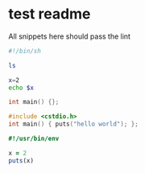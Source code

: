 # test readme

All snippets here should pass the lint

```sh
#!/bin/sh

ls

x=2
echo $x
```

```C
int main() {};
```

```C++
#include <cstdio.h>
int main() { puts("hello world"); };
```

```ruby
#!/usr/bin/env

x = 2
puts(x)
```

